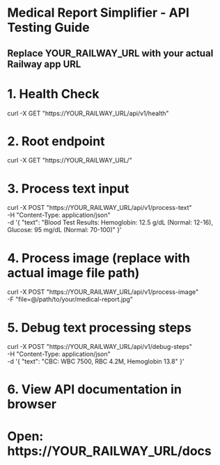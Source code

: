 # Medical Report Simplifier - API Testing Guide

## Replace YOUR_RAILWAY_URL with your actual Railway app URL

# 1. Health Check
curl -X GET "https://YOUR_RAILWAY_URL/api/v1/health"

# 2. Root endpoint
curl -X GET "https://YOUR_RAILWAY_URL/"

# 3. Process text input
curl -X POST "https://YOUR_RAILWAY_URL/api/v1/process-text" \
  -H "Content-Type: application/json" \
  -d '{
    "text": "Blood Test Results: Hemoglobin: 12.5 g/dL (Normal: 12-16), Glucose: 95 mg/dL (Normal: 70-100)"
  }'

# 4. Process image (replace with actual image file path)
curl -X POST "https://YOUR_RAILWAY_URL/api/v1/process-image" \
  -F "file=@/path/to/your/medical-report.jpg"

# 5. Debug text processing steps
curl -X POST "https://YOUR_RAILWAY_URL/api/v1/debug-steps" \
  -H "Content-Type: application/json" \
  -d '{
    "text": "CBC: WBC 7500, RBC 4.2M, Hemoglobin 13.8"
  }'

# 6. View API documentation in browser
# Open: https://YOUR_RAILWAY_URL/docs
